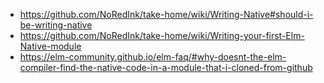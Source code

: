 - https://github.com/NoRedInk/take-home/wiki/Writing-Native#should-i-be-writing-native
- https://github.com/NoRedInk/take-home/wiki/Writing-your-first-Elm-Native-module
- https://elm-community.github.io/elm-faq/#why-doesnt-the-elm-compiler-find-the-native-code-in-a-module-that-i-cloned-from-github
